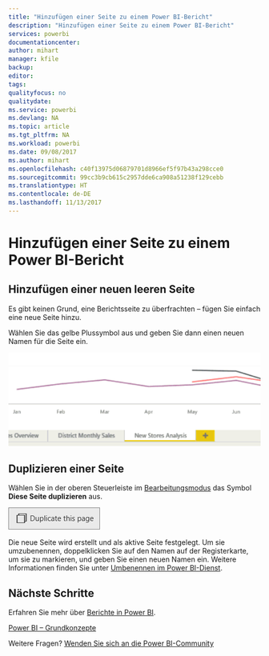 ```yaml
---
title: "Hinzufügen einer Seite zu einem Power BI-Bericht"
description: "Hinzufügen einer Seite zu einem Power BI-Bericht"
services: powerbi
documentationcenter: 
author: mihart
manager: kfile
backup: 
editor: 
tags: 
qualityfocus: no
qualitydate: 
ms.service: powerbi
ms.devlang: NA
ms.topic: article
ms.tgt_pltfrm: NA
ms.workload: powerbi
ms.date: 09/08/2017
ms.author: mihart
ms.openlocfilehash: c40f13975d06879701d8966ef5f97b43a298cce0
ms.sourcegitcommit: 99cc3b9cb615c2957dde6ca908a51238f129cebb
ms.translationtype: HT
ms.contentlocale: de-DE
ms.lasthandoff: 11/13/2017
---
```

# <a name="add-a-page-to-a-power-bi-report"></a>Hinzufügen einer Seite zu einem Power BI-Bericht
## <a name="add-a-new-blank-page"></a>Hinzufügen einer neuen leeren Seite
Es gibt keinen Grund, eine Berichtsseite zu überfrachten – fügen Sie einfach eine neue Seite hinzu.

Wählen Sie das gelbe Plussymbol aus und geben Sie dann einen neuen Namen für die Seite ein.  

![](media/power-bi-report-add-page/reorderpages2.gif)

## <a name="duplicate-a-page"></a>Duplizieren einer Seite
Wählen Sie in der oberen Steuerleiste im [Bearbeitungsmodus](service-interact-with-a-report-in-editing-view.md) das Symbol **Diese Seite duplizieren** aus.

![](media/power-bi-report-add-page/pbi_duplicate.png)

Die neue Seite wird erstellt und als aktive Seite festgelegt. Um sie umzubenennen, doppelklicken Sie auf den Namen auf der Registerkarte, um sie zu markieren, und geben Sie einen neuen Namen ein.  Weitere Informationen finden Sie unter [Umbenennen im Power BI-Dienst](service-rename.md).

## <a name="next-steps"></a>Nächste Schritte
Erfahren Sie mehr über [Berichte in Power BI](service-reports.md).

[Power BI – Grundkonzepte](service-basic-concepts.md)

Weitere Fragen? [Wenden Sie sich an die Power BI-Community](http://community.powerbi.com/)

